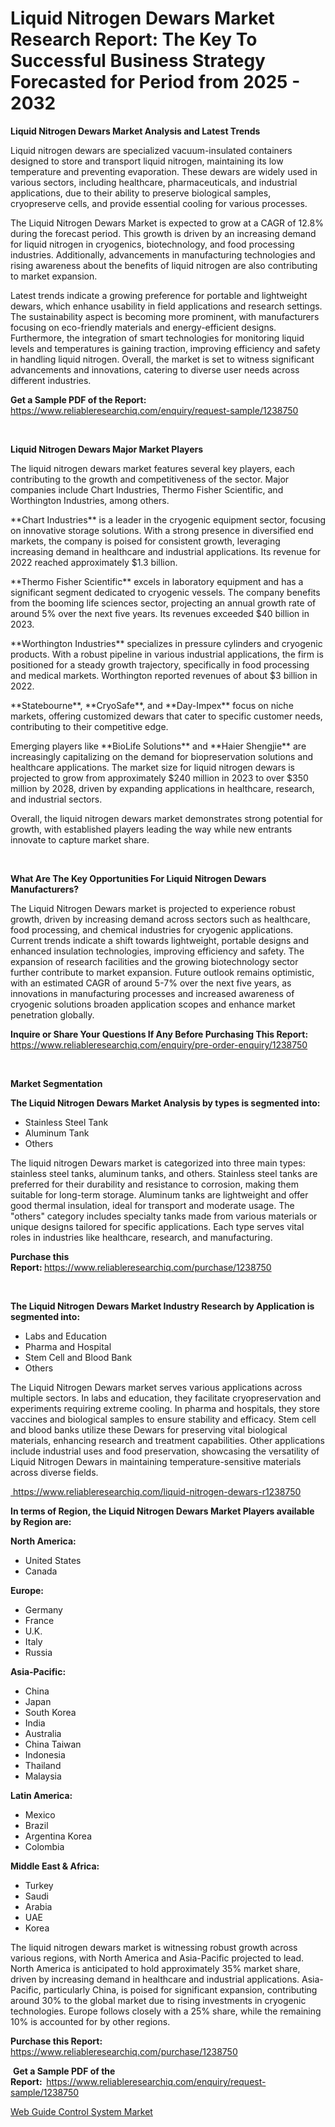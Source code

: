 <p><h1>Liquid Nitrogen Dewars Market Research Report: The Key To Successful Business Strategy Forecasted for Period from 2025 - 2032</h1></p><p><strong>Liquid Nitrogen Dewars Market Analysis and Latest Trends</strong></p>
<p><p>Liquid nitrogen dewars are specialized vacuum-insulated containers designed to store and transport liquid nitrogen, maintaining its low temperature and preventing evaporation. These dewars are widely used in various sectors, including healthcare, pharmaceuticals, and industrial applications, due to their ability to preserve biological samples, cryopreserve cells, and provide essential cooling for various processes.</p><p>The Liquid Nitrogen Dewars Market is expected to grow at a CAGR of 12.8% during the forecast period. This growth is driven by an increasing demand for liquid nitrogen in cryogenics, biotechnology, and food processing industries. Additionally, advancements in manufacturing technologies and rising awareness about the benefits of liquid nitrogen are also contributing to market expansion. </p><p>Latest trends indicate a growing preference for portable and lightweight dewars, which enhance usability in field applications and research settings. The sustainability aspect is becoming more prominent, with manufacturers focusing on eco-friendly materials and energy-efficient designs. Furthermore, the integration of smart technologies for monitoring liquid levels and temperatures is gaining traction, improving efficiency and safety in handling liquid nitrogen. Overall, the market is set to witness significant advancements and innovations, catering to diverse user needs across different industries.</p></p>
<p><strong>Get a Sample PDF of the Report:&nbsp;</strong> <a href="https://www.reliableresearchiq.com/enquiry/request-sample/1238750?utm_campaign=2459&utm_medium=2&utm_source=Github&utm_content=ia&utm_term=22022025&utm_id=liquid-nitrogen-dewars">https://www.reliableresearchiq.com/enquiry/request-sample/1238750</a></p>
<p>&nbsp;</p>
<p><strong>Liquid Nitrogen Dewars Major Market Players</strong></p>
<p><p>The liquid nitrogen dewars market features several key players, each contributing to the growth and competitiveness of the sector. Major companies include Chart Industries, Thermo Fisher Scientific, and Worthington Industries, among others. </p><p>**Chart Industries** is a leader in the cryogenic equipment sector, focusing on innovative storage solutions. With a strong presence in diversified end markets, the company is poised for consistent growth, leveraging increasing demand in healthcare and industrial applications. Its revenue for 2022 reached approximately $1.3 billion.</p><p>**Thermo Fisher Scientific** excels in laboratory equipment and has a significant segment dedicated to cryogenic vessels. The company benefits from the booming life sciences sector, projecting an annual growth rate of around 5% over the next five years. Its revenues exceeded $40 billion in 2023.</p><p>**Worthington Industries** specializes in pressure cylinders and cryogenic products. With a robust pipeline in various industrial applications, the firm is positioned for a steady growth trajectory, specifically in food processing and medical markets. Worthington reported revenues of about $3 billion in 2022.</p><p>**Statebourne**, **CryoSafe**, and **Day-Impex** focus on niche markets, offering customized dewars that cater to specific customer needs, contributing to their competitive edge.</p><p>Emerging players like **BioLife Solutions** and **Haier Shengjie** are increasingly capitalizing on the demand for biopreservation solutions and healthcare applications. The market size for liquid nitrogen dewars is projected to grow from approximately $240 million in 2023 to over $350 million by 2028, driven by expanding applications in healthcare, research, and industrial sectors.</p><p>Overall, the liquid nitrogen dewars market demonstrates strong potential for growth, with established players leading the way while new entrants innovate to capture market share.</p></p>
<p>&nbsp;</p>
<p><strong>What Are The Key Opportunities For Liquid Nitrogen Dewars Manufacturers?</strong></p>
<p><p>The Liquid Nitrogen Dewars market is projected to experience robust growth, driven by increasing demand across sectors such as healthcare, food processing, and chemical industries for cryogenic applications. Current trends indicate a shift towards lightweight, portable designs and enhanced insulation technologies, improving efficiency and safety. The expansion of research facilities and the growing biotechnology sector further contribute to market expansion. Future outlook remains optimistic, with an estimated CAGR of around 5-7% over the next five years, as innovations in manufacturing processes and increased awareness of cryogenic solutions broaden application scopes and enhance market penetration globally.</p></p>
<p><strong>Inquire or Share Your Questions If Any Before Purchasing This Report:</strong> <a href="https://www.reliableresearchiq.com/enquiry/pre-order-enquiry/1238750?utm_campaign=2459&utm_medium=2&utm_source=Github&utm_content=ia&utm_term=22022025&utm_id=liquid-nitrogen-dewars">https://www.reliableresearchiq.com/enquiry/pre-order-enquiry/1238750</a></p>
<p>&nbsp;</p>
<p><strong>Market Segmentation</strong></p>
<p><strong>The Liquid Nitrogen Dewars Market Analysis by types is segmented into:</strong></p>
<p><ul><li>Stainless Steel Tank</li><li>Aluminum Tank</li><li>Others</li></ul></p>
<p><p>The liquid nitrogen Dewars market is categorized into three main types: stainless steel tanks, aluminum tanks, and others. Stainless steel tanks are preferred for their durability and resistance to corrosion, making them suitable for long-term storage. Aluminum tanks are lightweight and offer good thermal insulation, ideal for transport and moderate usage. The "others" category includes specialty tanks made from various materials or unique designs tailored for specific applications. Each type serves vital roles in industries like healthcare, research, and manufacturing.</p></p>
<p><strong>Purchase this Report:&nbsp;</strong><a href="https://www.reliableresearchiq.com/purchase/1238750?utm_campaign=2459&utm_medium=2&utm_source=Github&utm_content=ia&utm_term=22022025&utm_id=liquid-nitrogen-dewars">https://www.reliableresearchiq.com/purchase/1238750</a></p>
<p>&nbsp;</p>
<p><strong>The Liquid Nitrogen Dewars Market Industry Research by Application is segmented into:</strong></p>
<p><ul><li>Labs and Education</li><li>Pharma and Hospital</li><li>Stem Cell and Blood Bank</li><li>Others</li></ul></p>
<p><p>The Liquid Nitrogen Dewars market serves various applications across multiple sectors. In labs and education, they facilitate cryopreservation and experiments requiring extreme cooling. In pharma and hospitals, they store vaccines and biological samples to ensure stability and efficacy. Stem cell and blood banks utilize these Dewars for preserving vital biological materials, enhancing research and treatment capabilities. Other applications include industrial uses and food preservation, showcasing the versatility of Liquid Nitrogen Dewars in maintaining temperature-sensitive materials across diverse fields.</p></p>
<p><a href="https://www.reliableresearchiq.com/liquid-nitrogen-dewars-r1238750?utm_campaign=2459&utm_medium=2&utm_source=Github&utm_content=ia&utm_term=22022025&utm_id=liquid-nitrogen-dewars">&nbsp;https://www.reliableresearchiq.com/liquid-nitrogen-dewars-r1238750</a></p>
<p><strong>In terms of Region, the Liquid Nitrogen Dewars Market Players available by Region are:</strong></p>
<p>
    <p> <strong> North America: </strong>
        <ul>
            <li>United States</li>
            <li>Canada</li>
        </ul>
        </p> 
    <p> <strong> Europe: </strong>
        <ul>
            <li>Germany</li>
            <li>France</li>
            <li>U.K.</li>
            <li>Italy</li>
            <li>Russia</li>
        </ul>
        </p> 
    <p> <strong> Asia-Pacific: </strong>
        <ul>
            <li>China</li>
            <li>Japan</li>
            <li>South Korea</li>
            <li>India</li>
            <li>Australia</li>
            <li>China Taiwan</li>
            <li>Indonesia</li>
            <li>Thailand</li>
            <li>Malaysia</li>
        </ul>
        </p> 
    <p> <strong> Latin America: </strong>
        <ul>
            <li>Mexico</li>
            <li>Brazil</li>
            <li>Argentina Korea</li>
            <li>Colombia</li>
        </ul>
        </p> 
    <p> <strong> Middle East & Africa: </strong>
        <ul>
            <li>Turkey</li>
            <li>Saudi</li>
            <li>Arabia</li>
            <li>UAE</li>
            <li>Korea</li>
        </ul>
    </p>
    </p>
<p><p>The liquid nitrogen dewars market is witnessing robust growth across various regions, with North America and Asia-Pacific projected to lead. North America is anticipated to hold approximately 35% market share, driven by increasing demand in healthcare and industrial applications. Asia-Pacific, particularly China, is poised for significant expansion, contributing around 30% to the global market due to rising investments in cryogenic technologies. Europe follows closely with a 25% share, while the remaining 10% is accounted for by other regions.</p></p>
<p><strong>Purchase this Report: </strong><a href="https://www.reliableresearchiq.com/purchase/1238750?utm_campaign=2459&utm_medium=2&utm_source=Github&utm_content=ia&utm_term=22022025&utm_id=liquid-nitrogen-dewars">https://www.reliableresearchiq.com/purchase/1238750</a></p>
<p>&nbsp;<strong>Get a Sample PDF of the Report:&nbsp;&nbsp;</strong><a href="https://www.reliableresearchiq.com/enquiry/request-sample/1238750?utm_campaign=2459&utm_medium=2&utm_source=Github&utm_content=ia&utm_term=22022025&utm_id=liquid-nitrogen-dewars">https://www.reliableresearchiq.com/enquiry/request-sample/1238750</a></p>
<p><strong></strong></p>
<p><p><a href="https://github.com/hartsockdonnette82/Market-Research-Report-List-1/blob/main/web-guide-control-system-market.md?utm_campaign=2459&utm_medium=2&utm_source=Github&utm_content=ia&utm_term=22022025&utm_id=liquid-nitrogen-dewars">Web Guide Control System Market</a></p></p>